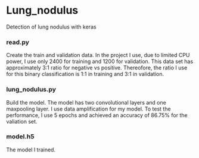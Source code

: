 # Lung_nodulus
Detection of lung nodulus with keras

### read.py 
Create the train and validation data. In the project I use, due to limited CPU power, I use only 2400 for training and 1200 for validation. This data set has approximately 3:1 ratio for negative vs positive. Thereofore, the ratio I use for this binary classification is 1:1 in training and 3:1 in validation. 

### lung_nodulus.py
Build the model. The model has two convolutional layers and one maxpooling layer. I use data amplification for my model. To test the performance, I use 5 epochs and achieved an accuracy of 86.75% for the valiation set.

### model.h5
The model I trained.
